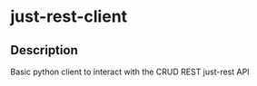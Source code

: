 # just-rest-client

## Description

Basic python client to interact with the CRUD REST just-rest API